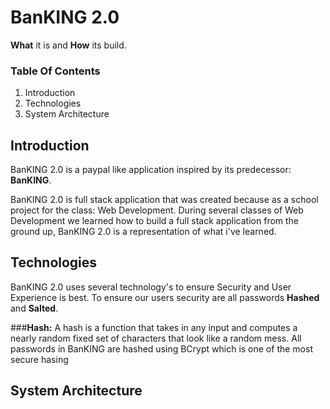 # **BanKING 2.0**

**What** it is and **How** its build.

### **Table Of Contents**
1. Introduction
2. Technologies
3. System Architecture

## Introduction
BanKING 2.0 is a paypal like application inspired by its predecessor: **BanKING**.

BanKING 2.0 is full stack application that was created because as a school project for the class: Web Development.
During several classes of Web Development we learned how to build a full stack application from the ground up, BanKING 2.0 is a representation of what i've learned.

## Technologies
BanKING 2.0 uses several technology's to ensure Security and User Experience is best.
To ensure our users security are all passwords **Hashed** and **Salted**.

###**Hash:** 
A hash is a function that takes in any input and computes a nearly random fixed set of characters that look like a random mess. All passwords in BanKING are hashed using BCrypt which is one of the most secure hasing

## System Architecture
